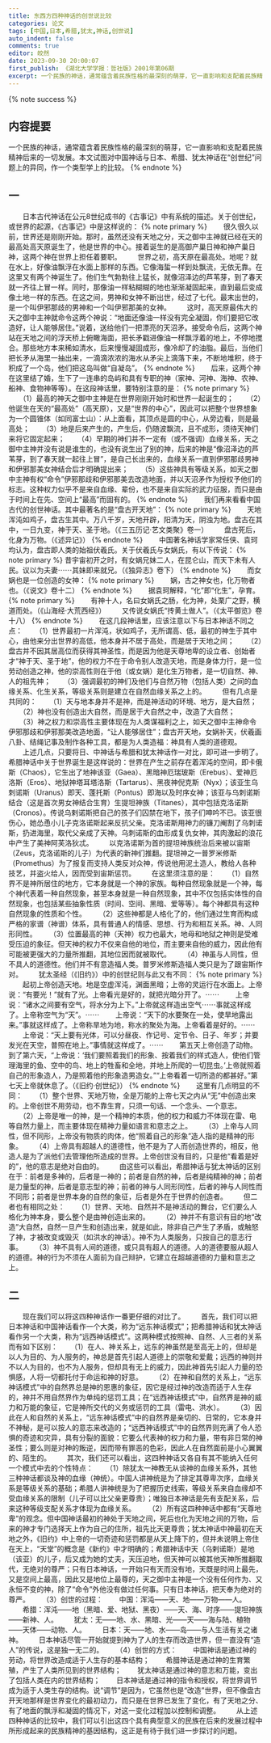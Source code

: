```yaml
---
title: 东西方四种神话的创世说比较
categories: 论文
tags: [中国,日本,希腊,犹太,神话,创世说]
auto_indent: false
comments: true
editor: 皎然
date: 2023-09-30 20:00:07
first_publish: 《湖北大学学报：哲社版》2001年第06期
excerpt: 一个民族的神话，通常蕴含着民族性格的最深刻的萌芽，它一直影响和支配着民族精神后来的一切发展。本文试图对中国神话与日本、希腊、犹太神话在“创世纪”问题上的异同，作一个类型学上的比较。
---
```

{% note success %}
## 内容提要
一个民族的神话，通常蕴含着民族性格的最深刻的萌芽，它一直影响和支配着民族精神后来的一切发展。本文试图对中国神话与日本、希腊、犹太神话在“创世纪”问题上的异同，作一个类型学上的比较。
{% endnote %}
## 一
　　日本古代神话在公元8世纪成书的《古事记》中有系统的描述。关于创世纪，或世界的起源，《古事记》中是这样说的：
{% note primary %}
　　很久很久以前，世界还是刚刚开始。那时，虽然还没有天地之分，天之御中主神就已经在天的最高处高天原诞生了，他是世界的中心。接着诞生的是高御产巢日神和神产巢日神，这两个神在世界上担任着要职。
　　世界之初，高天原在最高处。地呢？就在水上，好像油飘浮在水面上那样的东西。它像海蜇一样到处飘流，无依无靠。在这里又有两个神诞生了。他们生气勃勃往上猛长，就像沼泽边的芦苇芽，到了春天就一齐往上冒一样。同时，那像油一样粘糊糊的地也渐渐凝固起来，直到最后变成像土地一样的东西。在这之间，男神和女神不断出世，经过了七代。最末出世的，是一个叫伊邪那歧的男神和一个叫伊邪那美的女神。
　　这时，高天原最伟大的天之御中主神就命令这两个神说：“地面还像油一样没有完全凝固，你们要把它改造好，让人能够居住。”说着，送给他们一把漂亮的天沼矛。接受命令后，这两个神站在天地之间的浮天桥上俯瞰海面，把长矛戳进像油一样飘浮着的地上，不停地搅合。那些地方本来稀如清水，后来慢慢凝固成形，像冷却了的油脂。最后，当他们把长矛从海里一抽出来，一滴滴浓浓的海水从矛尖上滴落下来，不断地堆积，终于积成了一个岛，他们把这岛叫做“自凝岛”。
{% endnote %}
　　后来，这两个神在这里结了婚，生下了一连串的岛屿和具有专职的神（家神、河神、海神、农神、船神、食物神等等）。在这段神话里，要特别注意的是：
{% note primary %}
　　（1）最高的神天之御中主神是在世界刚刚开始时和世界一起诞生的；
　　（2）他诞生在天的“最高处”（高天原），又是“世界的中心”，因此可以把整个世界想象为一个圆锥体（如同富士山）：从上面看，其顶点是圆的中心，从旁边看，则是最高处；
　　（3）地是后来产生的，产生后，仍随波飘流，且不成形，须待天神们来将它固定起来；
　　（4）早期的神们并不一定有（或不强调）血缘关系，天之御中主神并没有说是谁生的，也没有说生出了别的神，后来的神是“像沼泽边的芦苇芽，到了春天就一起往上冒”，是自己长出来的，血缘关系一直到伊邪那歧男神和伊邪那美女神结合后才明确提出来；
　　（5）这些神具有等级关系，如天之御中主神有权“命令”伊邪那歧和伊邪那美去改造地面，并以天沼矛作为授权予他们的标志。这种权力似乎不是来自血缘、辈份，也不是来自实际的武力征服，而只是由于时间上在先、空间上“最高”而固有的。
{% endnote %}
　　我们再来看看中国古代的创世神话。其中最著名的是“盘古开天地”：
{% note primary %}
　　天地浑沌如鸡子，盘古生其中。万八千岁，天地开辟，阳清为天，阴浊为地。盘古在其中，一日九变，神于天、圣于地。（《三五历记·艺文类聚》卷一）
　　盘古死后，化身为万物。（《述异记》）
{% endnote %}
　　中国著名神话学家常任侠、袁珂均认为，盘古即人类的始祖伏羲氏。关于伏羲氏与女娲氏，有以下传说：
{% note primary %}
昔宇宙初开之时，有女娲兄妹二人，在昆仑山，而天下未有人民。议以为夫妻⋯⋯其妹即来就兄。（《独异志》卷下）
{% endnote %}
　　而女娲也是一位创造的女神：
{% note primary %}
　　娲，古之神女也，化万物者也。（《说文》卷十二）
{% endnote %}
　　据袁珂解释，“化”即“化生”，孕育。
{% note primary %}
　　有神十人，名曰女娲氏之肠，化为神，处栗广之野，横道而处。（《山海经·大荒西经》）
　　又传说女娲氏“抟黄土做人”。（《太平御览》卷十八）
{% endnote %}
　　在这几段神话里，应该注意以下与日本神话不同之点：
　　（1）世界最初一片浑沌，状如鸡子，无所谓高、低，最初的神生于其中心，由他来分出世界的高低，他本身并不居于高处，而是居于天地之间；
　　（2）盘古并不因其居高位而获得其神圣性，而是因为他是天尊地卑的设立者、创始者才“神于天、圣于地”，他的权力不在于命令别人改造天地，而是身体力行，是一位劳动创造之神，他的崇高性则在于他（或女娲）是化生万物者，是一切自然、神、人的祖先神；
　　（3）强调最初的神们及他们与自然万物（包括人类）之间的血缘关系、化生关系，等级关系则是建立在自然血缘关系之上的。
　　但有几点是共同的：
　　（1）天与地本身并不是神，而是神活动的环境、地方，是大自然；
　　（2）神也没有创造出大自然，而是居于大自然之中，改造了大自然；
　　（3）神之权力和崇高性主要体现在为人类谋福利之上，如天之御中主神命令伊邪那歧和伊邪那美改造地面，“让人能够居住”；盘古开天地，女娲补天，伏羲画八卦、结绳记事及制作各种工具，都是为人类造福：神具有人类的道德观。
　　上述几点，只要将日、中神话与希腊和犹太神话作一对比，即可进一步明了。希腊神话中关于世界诞生是这样说的：世界在产生之前存在着浑沌的空间，即卡俄斯（Chaos），它生出了地神该亚（Gaea）、黑暗神厄瑞玻斯（Erebus）、爱神厄洛斯（Eros）、地狱神塔耳塔洛斯（Tartarus）、黑夜神倪克斯（Nyx）；该亚生乌刺诺斯（Uranus）即天、蓬托斯（Pontus）即海以及时序女神；该亚与乌刺诺斯结合（这是首次男女神结合生育）生提坦神族（Titanes），其中包括克洛诺斯（Cronos）。传说乌剌诺斯把自己的孩子们囚禁在地下，孩子们呻吟不已。该亚很伤心，她怂恿小儿子克洛诺斯起来反抗父亲。克洛诺斯用神力的镰刀阉割了乌刺诺斯，扔进海里，取代父亲成了天神。乌刺诺斯的血形成复仇女神，其肉激起的浪花中产生了美神阿芙洛狄忒。
　　以克洛诺斯为首的提坦神族统治后来被以宙斯（Zeus，克洛诺斯的儿子）为代表的新神们推翻。提坦神之一普罗米修斯（Promethus）为了报复而支持人类反对众神，传说他用泥土造人，教给人各种技艺，并盗火给人，因而受到宙斯惩罚。
　　在这里须注意的是：
　　（1）自然界不是神所居住的地方，它本身就是一个神的家族。每种自然现象就是一个神，每个神代表着一种自然现象，甚至本身就是一种自然现象，其中不仅包括实体性的自然现象，也包括某些抽象性质（时间、空间、黑暗、爱等等）。每个神都具有这种自然现象的性质和个性。
　　（2）这些神都是人格化了的，他们通过生育而构成严格的家谱（神谱）体系，具有普通人的情感、思想、行为和相互关系。神、人同形同性。
　　（3）位置最高的神（天神）权力也最大，地母和地狱之神则是受难受压迫的象征。但天神的权力不仅来自他的地位，而主要来自他的威力，因此他有可能被更强大的力量所推翻，其地位因而就被取代。
　　（4）神虽与人同性，但不具人的道德性。他们并不有意造福人类。普罗米修斯造福人类只是为了跟宙斯作对。
　　犹太圣经（《旧约》）中的创世纪则与此又有不同：
{% note primary %}
　　起初上帝创造天地。地是空虚浑沌，渊面黑暗；上帝的灵运行在水面上。上帝说：“有要光！”就有了光。上帝看光是好的，就把光暗分开了。⋯⋯
　　上帝说：“诸水之间要有空气，将水分为上下。”上帝就这样造出空气⋯⋯事就这样成了。上帝称空气为“天”。⋯⋯
　　上帝说：“天下的水要聚在一处，使旱地露出来。”事就这样成了。上帝称旱地为地，称水的聚处为海。上帝看着是好的。⋯⋯
　　上帝说：“天上要有光体，可以分昼夜、作记号、定节令、日子、年岁；并要发光在天空，普照在地上。”事情就这样成了。⋯⋯
　　第五天上帝创造了动物。到了第六天，“上帝说：‘我们要照着我们的形象、按着我们的样式造人，使他们管理海里的鱼、空中的鸟、地上的牲畜和全地，并地上所爬的一切昆虫。’上帝就照着自己的形象造人，乃是照着他的形象造男造女。”“上帝看着一切所造的都甚好。”第七天上帝就休息了。（《旧约·创世纪》）
{% endnote %}
　　这里有几点明显的不同：
　　（1）整个世界、天地万物，全是万能的上帝七天之内从“无”中创造出来的。上帝创世不用劳动，也不靠生育，只须一句话、一个念头、一个意志。
　　（2）上帝是唯一的神，是一个精神的本质，他的权力和威力不体现在雷、电等自然力量上，而主要体现在精神力量如语言和意志之上。
　　（3）上帝与人同性，但不同形，上帝没有物质的肉体，他“照着自己的形象”造人指的是精神的形象。
　　（4）上帝具有超越人的道德性，他不是为了人而创造世界的，相反，他造人是为了派他们去管理他所造成的世界。上帝创世没有目的，只是他“看着是好的”，他的意志是绝对自由的。
　　由这些可以看出，希腊神话与犹太神话的区别在于：前者是多神的，后者是一神的；前者是自然的神，后者是纯精神的神；前者是力量型的神，后者是意志型的神；前者的神与人同形同性，后者的神与人同性而不同形；前者是世界本身的自然的象征，后者是外在于世界的创造者。
　　但二者也有相同之处：
　　（1）世界、天地、自然并不是神活动的舞台，它们要么人格化为神本身，要么整个是由神创造出来的。
　　（2）神并不有意识有目的地“改造”大自然，自然一旦产生和创造出来，就是如此，除非自己产生了矛盾，或触怒了神，才被改变或毁灭（如洪水的神话）。神不为人类服务，只按自己的意志行事。
　　（3）神不具有人间的道德，或只具有超人的道德。人的道德要服从超人的道德。神的行为不须在人面前为自己辩护，它建立在超越道德的力量和意志之上。
## 二
　　现在我们可以将这四种神话作一番更仔细的对比了。
　　首先，我们可以把日本神话和中国神话看作一个大类，称为“远东神话模式”；把希腊神话和犹太神话看作另一个大类，称为“远西神话模式”。这两种模式按照神、自然、人三者的关系而有如下区别：
　　（1）在人、神关系上，远东的神虽然是至高无上的，但却是以人为目的、为人服务的，神总是首先引起人道德上的崇敬和爱戴；远西的神则并不以人为目的，也不为人服务，但却具有无上的威力，因此神首先引起人力量的恐惧感，人将一切都托付于命运和神的好意。
　　（2）在神和自然的关系上，“远东神话模式”中的自然界总是神的恩惠的象征，因它是经过神的改造而适于人生存的，神并不用自然界作为单纯的惩罚工具；在“远西神话模式”中，自然界是神的威力和万能的象征，它是神所交代的义务或惩罚的工具（雷电、洪水）。
　　（3）因此在人和自然的关系上，“远东神话模式”中的自然界是亲切的、日常的，它本身并不神秘，是可以按人的意志来改造的；“远西神话模式”中的自然界则充满了令人恐惧的奇迹和灾异，具有分裂的面貌：它要么代表神的权力和力量，带有非日常的神圣性；要么则是对神的叛逆，因而带有罪恶的色彩，因此人在自然面前是小心翼翼的、陌生的。
　　其次，我们还可以看出，这四种神话又各自有其不能纳入任何一个模式中去的个性特点：
　　（1）除犹太一神教无从谈神的血缘关系外，其他三种神话都谈及神的血缘（神统）。中国人讲神统是为了排定其尊卑次序，血缘关系是等级关系的基础；希腊人讲神统是为了把握历史线索，等级关系来自血缘却不受血缘关系的限制（儿子可以比父亲更尊贵）；唯独日本神话是先有支配关系，后来这种等级支配关系才体现为血缘关系。
　　（2）所有这四种神话中都有“天尊地卑”的观念。但中国神话最初的神处于天地之间，死后也化为天地之间的万物，后来的神才专门选择天上作为自己的住所，祖先比天更尊贵；犹太神话中神最初在天地之外，《旧约》中上帝的一切奇迹和惩罚都是从天上降下的，但并未说明上帝住在天上，“天堂”的概念是《新约》中才明确的；希腊神话中天（乌剌诺斯）是地（该亚）的儿子，后又成为她的丈夫，天压迫地，但天神可以被其他天神所推翻取代，无绝对的尊严；只有日本神话，一开始只有天而没有地，天既是时间上最先，又是空间上最高，因此又是地位上最尊的，天之御中主神是一个没有任何作为、又永恒不变的神，除了“命令”外他没有做过任何事。只有日本神话，把天奉为绝对的尊严。
　　（3）创世的过程：
　　中国：浑沌——天、地——万物——人。
　　希腊：浑沌——地（黑暗、爱、地狱、黑夜）——天、海、时序——提坦神族——新神、人。
　　犹太：无——地、水、黑暗、光——天——海与陆、植物——天体——动物、人。
　　日本：天——地、水——岛——与人生活有关之诸神。
　　日本神话尽管一开始就提到神为了人的生存而改造世界，但一直没有“造人”的传说，这是独一无二的。
　　（4）创世的方式：
　　中国神话是通过神的劳动，将世界改造成适于人生存的基本结构；
　　希腊神话是通过神的生育繁殖，产生了人类所见到的世界结构；
　　犹太神话是通过神的意志和万能，变出了包括人类在内的世界结构；
　　日本神话是通过神的指令和授权，将世界调节成为适于人类生存的结构。说“调节”是因为，它虽然也是“改造”世界，但不像盘古开天地那样是世界变化的最初动力，而只是在世界已发生了变化，有了天地之分、有了地面的飘浮和凝固的情况下，对这一变化过程加以控制和调整。
　　从上述四种神话的比较中，我们可以引出这四个具有典型意义的民族在后来的发展过程中所形成起来的民族精神的基因结构，这正是有待于我们进一步探讨的问题。
